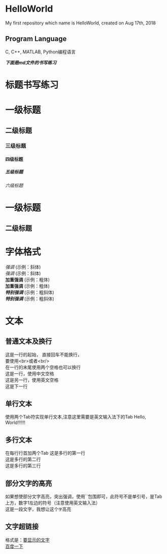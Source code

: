 # HelloWorld
My first repository which name is HelloWorld, created on Aug 17th, 2018
## Program Language
C, C++, MATLAB, Python编程语言

***下面是md文件的书写练习***

# 标题书写练习
# 一级标题
## 二级标题
### 三级标题
#### 四级标题
##### 五级标题
###### 六级标题
一级标题
======
二级标题
------

# 字体格式
*强调*  (示例：斜体)  
 _强调_  (示例：斜体)  
**加重强调**  (示例：粗体)  
 __加重强调__ (示例：粗体)  
***特别强调*** (示例：粗斜体)  
___特别强调___  (示例：粗斜体)

# 文本
## 普通文本及换行
这是一行的起始，
直接回车不能换行，<br>
要使用\<br>或者\<br/><br>
在一行的末尾使用两个空格也可以换行<br>
这是一行，使用中文空格  
这是另一行，使用英文空格  
这是下一行
## 单行文本
使用两个Tab符实现单行文本,注意这里需要是英文输入法下的Tab
		Hello, World!!!!!!

## 多行文本
在每行行首加两个Tab
		这是多行的第一行  
		这是多行的第二行  
		这是多行的第三行

## 部分文字的高亮
如果想使部分文字高亮，突出强调，使用``包围即可，此符号不是单引号，是Tab上方，数字1左边的符号（注意使用英文输入法）<br/>
这是一段文字，我想让这个`字`高亮

## 文字超链接
格式是：[要显示的文字](链接的地址)<br>
[百度一下](https://www.baidu.com/)

































